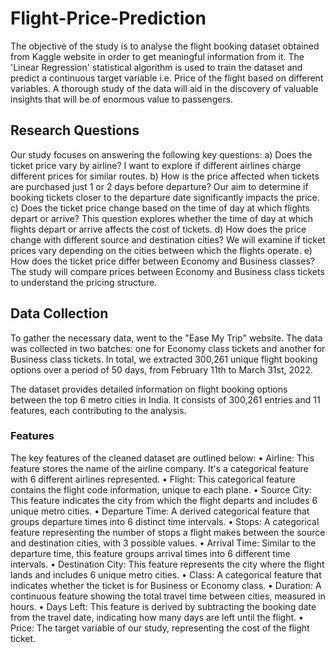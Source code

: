 # Flight-Price-Prediction
The objective of the study is to analyse the flight booking dataset obtained from Kaggle website in order to get meaningful information from it. The 'Linear Regression' statistical algorithm is used to train the dataset and predict a continuous target variable i.e. Price of the flight based on different variables. A thorough study of the data will aid in the discovery of valuable insights that will be of enormous value to passengers.

## Research Questions
Our study focuses on answering the following key questions:
a) Does the ticket price vary by airline?
I want to explore if different airlines charge different prices for similar routes.
b) How is the price affected when tickets are purchased just 1 or 2 days before departure?
Our aim to determine if booking tickets closer to the departure date significantly impacts the price.
c) Does the ticket price change based on the time of day at which flights depart or arrive?
This question explores whether the time of day at which flights depart or arrive affects the cost of tickets.
d) How does the price change with different source and destination cities?
We will examine if ticket prices vary depending on the cities between which the flights operate.
e) How does the ticket price differ between Economy and Business classes?
The study will compare prices between Economy and Business class tickets to understand the pricing structure.

## Data Collection
To gather the necessary data, went to the "Ease My Trip" website. The data was collected in two batches: one for Economy class tickets and another for Business class tickets. In total, we extracted 300,261 unique flight booking options over a period of 50 days, from February 11th to March 31st, 2022. 

The dataset provides detailed information on flight booking options between the top 6 metro cities in India. It consists of 300,261 entries and 11 features, each contributing to the analysis.
### Features
The key features of the cleaned dataset are outlined below:
•	Airline: This feature stores the name of the airline company. It's a categorical feature with 6 different airlines represented.
•	Flight: This categorical feature contains the flight code information, unique to each plane.
•	Source City: This feature indicates the city from which the flight departs and includes 6 unique metro cities.
•	Departure Time: A derived categorical feature that groups departure times into 6 distinct time intervals.
•	Stops: A categorical feature representing the number of stops a flight makes between the source and destination cities, with 3 possible values.
•	Arrival Time: Similar to the departure time, this feature groups arrival times into 6 different time intervals.
•	Destination City: This feature represents the city where the flight lands and includes 6 unique metro cities.
•	Class: A categorical feature that indicates whether the ticket is for Business or Economy class.
•	Duration: A continuous feature showing the total travel time between cities, measured in hours.
•	Days Left: This feature is derived by subtracting the booking date from the travel date, indicating how many days are left until the flight.
•	Price: The target variable of our study, representing the cost of the flight ticket.

